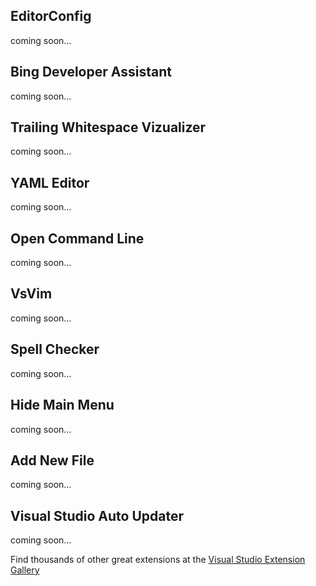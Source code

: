 ﻿<properties
	pageTitle="General interest"
	description="This list of extensions covers more broad and general extensions that are relevant to all developers - including web developers."
	slug="general-extensions"
	keywords="vsix, extensibility, plugins"
/>

## EditorConfig
coming soon...

## Bing Developer Assistant
coming soon...

## Trailing Whitespace Vizualizer
coming soon...

## YAML Editor
coming soon...

## Open Command Line
coming soon...

## VsVim
coming soon...

## Spell Checker
coming soon...

## Hide Main Menu
coming soon...

## Add New File
coming soon...

## Visual Studio Auto Updater
coming soon...

Find thousands of other great extensions at the 
[Visual Studio Extension Gallery](https://visualstudiogallery.msdn.microsoft.com/)